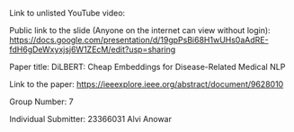 Link to unlisted YouTube video:


Public link to the slide (Anyone on the internet can view without login):
https://docs.google.com/presentation/d/19gpPsBi68H1wUHs0aAdRE-fdH6gDeWxyxjsj6W1ZEcM/edit?usp=sharing

Paper title:
DiLBERT: Cheap Embeddings for Disease-Related Medical NLP

Link to the paper:
https://ieeexplore.ieee.org/abstract/document/9628010

Group Number:
7

Individual Submitter:
23366031 Alvi Anowar
